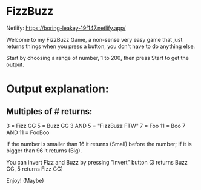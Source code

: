 # FizzBuzz

Netlify: https://boring-leakey-19f147.netlify.app/

Welcome to my FizzBuzz Game, a non-sense very easy game that just returns things when you press a button, you don't have to do anything else.

Start by choosing a range of number, 1 to 200, then press Start to get the output.

# Output explanation:

## Multiples of # returns:

3 = Fizz GG
5 = Buzz GG
3 AND 5 = "FizzBuzz FTW"
7 = Foo
11 = Boo
7 AND 11 = FooBoo

If the number is smaller than 16 it returns (Small) before the number; 
If it is bigger than 96 it returns (Big).

You can invert Fizz and Buzz by pressing "Invert" button (3 returns Buzz GG, 5 returns Fizz GG)

Enjoy! (Maybe)
